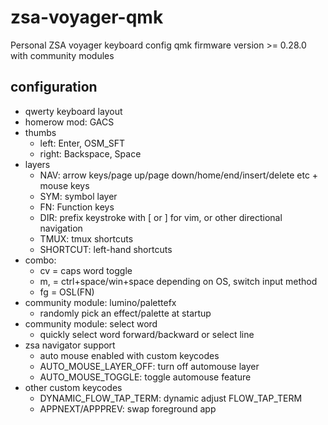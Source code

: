 # zsa-voyager-qmk

Personal ZSA voyager keyboard config
qmk firmware version >= 0.28.0 with community modules

## configuration
* qwerty keyboard layout
* homerow mod: GACS
* thumbs
    * left: Enter, OSM_SFT
    * right: Backspace, Space
* layers
    * NAV: arrow keys/page up/page down/home/end/insert/delete etc + mouse keys
    * SYM: symbol layer
    * FN: Function keys
    * DIR: prefix keystroke with [ or ] for vim, or other directional navigation
    * TMUX: tmux shortcuts
    * SHORTCUT: left-hand shortcuts
* combo:
    * cv = caps word toggle
    * m, = ctrl+space/win+space depending on OS, switch input method
    * fg = OSL(FN)
* community module: lumino/palettefx
    * randomly pick an effect/palette at startup
* community module: select word
    * quickly select word forward/backward or select line
* zsa navigator support
    * auto mouse enabled with custom keycodes
    * AUTO_MOUSE_LAYER_OFF: turn off automouse layer
    * AUTO_MOUSE_TOGGLE: toggle automouse feature
* other custom keycodes
    * DYNAMIC_FLOW_TAP_TERM: dynamic adjust FLOW_TAP_TERM
    * APPNEXT/APPPREV: swap foreground app
